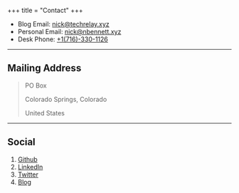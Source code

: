+++
title = "Contact"
+++

* Blog Email: [nick@techrelay.xyz](mailto:nick@techrelay.xyz)
* Personal Email: [nick@nbennett.xyz](mailto:nick@nbennett.xyz)
* Desk Phone: [+1(716)-330-1126](tel:+17163301126)

---

## Mailing Address

> PO Box 
>
> Colorado Springs, Colorado
>
> United States

---

## Social

1. [Github](#)
2. [LinkedIn](#)
3. [Twitter](#)
4. [Blog](https://techrelay.xyz)

